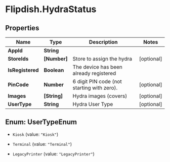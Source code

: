 # Flipdish.HydraStatus

## Properties

Name | Type | Description | Notes
------------ | ------------- | ------------- | -------------
**AppId** | **String** |  | 
**StoreIds** | **[Number]** | Store to assign the hydra | [optional] 
**IsRegistered** | **Boolean** | The device has been already registered | 
**PinCode** | **Number** | 6 digit PIN code (not starting with zero). | [optional] 
**Images** | **[String]** | Hydra images (covers) | [optional] 
**UserType** | **String** | Hydra User Type | [optional] 



## Enum: UserTypeEnum


* `Kiosk` (value: `"Kiosk"`)

* `Terminal` (value: `"Terminal"`)

* `LegacyPrinter` (value: `"LegacyPrinter"`)




